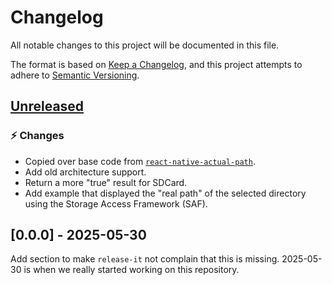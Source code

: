 # Changelog

All notable changes to this project will be documented in this file.

The format is based on [Keep a Changelog](https://keepachangelog.com/en/1.0.0/),
and this project attempts to adhere to [Semantic Versioning](https://semver.org/spec/v2.0.0.html).

## [Unreleased]

### ⚡ Changes

- Copied over base code from [`react-native-actual-path`](https://github.com/SolankiYogesh/react-native-real-path).
- Add old architecture support.
- Return a more "true" result for SDCard.
- Add example that displayed the "real path" of the selected directory using the Storage Access Framework (SAF).

## [0.0.0] - 2025-05-30

Add section to make `release-it` not complain that this is missing. 2025-05-30 is when we really started working on this repository.

[unreleased]: https://github.com/MissingCore/react-native-actual-path/compare/v0.0.0...HEAD
